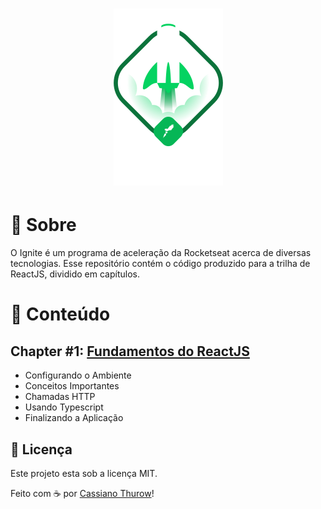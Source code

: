<h1 align="center">
    <img alt="Ignite ReactJS" title="Ignite ReactJS" src="./.github/ignite.png" />
</h1>


# 🚀 Sobre

O Ignite é um programa de aceleração da Rocketseat acerca de diversas tecnologias.
Esse repositório contém o código produzido para a trilha de ReactJS, dividido em capítulos.

# 📑 Conteúdo

## Chapter #1: [Fundamentos do ReactJS](https://github.com/CassianoThurow/01-github-explorer)

- Configurando o Ambiente
- Conceitos Importantes
- Chamadas HTTP
- Usando Typescript
- Finalizando a Aplicação

## 📝 Licença

Este projeto esta sob a licença MIT.

Feito com ☕ por [Cassiano Thurow](https://www.linkedin.com/in/cassiano-thurow/)!
